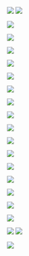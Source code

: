 ![](images/Pasted%20image%2020250225180547.png)
![](images/Pasted%20image%2020250225180745.png)

![](images/Pasted%20image%2020250225180859.png)

![](images/Pasted%20image%2020250225181016.png)

![](images/Pasted%20image%2020250225181034.png)

![](images/Pasted%20image%2020250225181051.png)

![](images/Pasted%20image%2020250225181110.png)

![](images/Pasted%20image%2020250225181138.png)

![](images/Pasted%20image%2020250225181202.png)

![](images/Pasted%20image%2020250225181231.png)

![](images/Pasted%20image%2020250225181307.png)

![](images/Pasted%20image%2020250225181341.png)

![](images/Pasted%20image%2020250225181403.png)

![](images/Pasted%20image%2020250225181432.png)

![](images/Pasted%20image%2020250225181502.png)

![](images/Pasted%20image%2020250225181517.png)

![](images/Pasted%20image%2020250225181611.png)

![](images/Pasted%20image%2020250225181714.png)

![](images/Pasted%20image%2020250225181823.png)
![](images/Pasted%20image%2020250313125952.png)

![](images/Pasted%20image%2020250313130047.png)